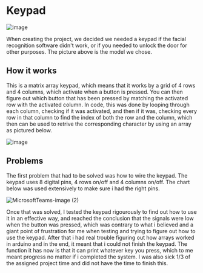 # Keypad

![image](https://user-images.githubusercontent.com/57352823/145535302-554bbb52-d770-45b2-a8c7-0b1aa909c2e3.png)

When creating the project, we decided we needed a keypad if the facial recognition software didn't work, or if you needed to unlock the door for other purposes. 
The picture above is the model we chose. 

## How it works

This is a matrix array keypad, which means that it works by a grid of 4 rows and 4 columns, which activate when a button is pressed. You can then figure out which button that has been pressed by matching the activated row with the activated column. In code, this was done by looping through each column, checking if it was activated, and then if it was, checking every row in that column to find the index of both the row and the column, which then can be used to retrive the corresponding character by using an array as pictured below.

![image](https://user-images.githubusercontent.com/57352823/145537888-3165a114-9a03-4b92-bc5f-cb298ca0a149.png)

## Problems

The first problem that had to be solved was how to wire the keypad. The keypad uses 8 digital pins, 4 rows on/off and 4 columns on/off. The chart below was used extensively to make sure i had the right pins. 

![MicrosoftTeams-image (2)](https://user-images.githubusercontent.com/57352823/145536715-0b5b4f8b-40fe-4257-9c18-3808bfcf48bd.png)

Once that was solved, I tested the keypad rigourously to find out how to use it in an effective way, and reached the conclusion that the signals were low when the button was pressed, which was contrary to what i believed and a giant point of frustration for me when testing and trying to figure out how to use the keypad. After that i had real trouble figuring out how arrays worked in arduino and in the end, it meant that i could not finish the keypad. The function it has now is that it can print whatever key you press, which to me meant progress no matter if i completed the system. I was also sick 1/3 of the assigned project time and did not have the time to finish this. 
